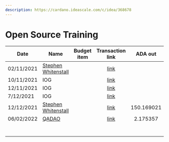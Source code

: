 ```yaml
---
description: https://cardano.ideascale.com/c/idea/368678
---
```


# Open Source Training



<table><thead><tr><th>Date</th><th>Name</th><th data-type="select">Budget item</th><th align="center">Transaction link</th><th align="center">ADA out</th><th align="center">ADA in</th><th align="center">Balance</th></tr></thead><tbody><tr><td>02/11/2021</td><td><a href="https://github.com/miroslavrajh/Catalyst-members/blob/main/profiles/W/Stephen-Whitenstall.md">Stephen Whitenstall</a></td><td></td><td align="center"><a href="https://raw.githubusercontent.com/treasuryguild/Training-and-Automation/main/Transactions/Fund6/Open-Source-Training/Test-Transaction/1648704104255-Stephen-Whitenstall.json">link</a></td><td align="center"></td><td align="center">10</td><td align="center">10</td></tr><tr><td>10/11/2021</td><td>IOG</td><td></td><td align="center"><a href="https://raw.githubusercontent.com/treasuryguild/Training-and-Automation/main/Transactions/Fund6/Open-Source-Training/Test-Transaction/1648704355298-IOG.json">link</a></td><td align="center"></td><td align="center">1</td><td align="center">11</td></tr><tr><td>12/11/2021</td><td>IOG</td><td></td><td align="center"><a href="https://raw.githubusercontent.com/treasuryguild/Training-and-Automation/main/Transactions/Fund6/Open-Source-Training/Incoming-IOG/1648704501140-IOG.json">link</a></td><td align="center"></td><td align="center">2463.054187</td><td align="center">2474.054187</td></tr><tr><td>7/12/2021</td><td>IOG</td><td></td><td align="center"><a href="https://raw.githubusercontent.com/treasuryguild/Training-and-Automation/main/Transactions/Fund6/Open-Source-Training/Incoming-IOG/1648704636494-IOG.json">link</a></td><td align="center"></td><td align="center">2657.142857</td><td align="center">5131.197044</td></tr><tr><td>12/12/2021</td><td><a href="https://github.com/miroslavrajh/Catalyst-members/blob/main/profiles/W/Stephen-Whitenstall.md">Stephen Whitenstall</a></td><td></td><td align="center"><a href="https://raw.githubusercontent.com/treasuryguild/Training-and-Automation/main/Transactions/Fund6/Open-Source-Training/Marketing/1648705019546-Stephen-Whitenstall.json">link</a></td><td align="center">150.169021</td><td align="center"></td><td align="center">4981.028023</td></tr><tr><td>06/02/2022</td><td><a href="https://quality-assurance-dao.github.io">QADAO</a></td><td></td><td align="center"><a href="https://raw.githubusercontent.com/treasuryguild/Training-and-Automation/main/Transactions/Fund6/Open-Source-Training/Stake-Pool/1648705523901-QADAO.json">link</a></td><td align="center">2.175357</td><td align="center"></td><td align="center">4978.852666</td></tr><tr><td></td><td></td><td></td><td align="center"></td><td align="center"></td><td align="center"></td><td align="center"></td></tr><tr><td></td><td></td><td></td><td align="center"></td><td align="center"></td><td align="center"></td><td align="center"></td></tr><tr><td></td><td></td><td></td><td align="center"></td><td align="center"></td><td align="center"></td><td align="center"></td></tr><tr><td></td><td></td><td></td><td align="center"></td><td align="center"></td><td align="center"></td><td align="center"></td></tr><tr><td></td><td></td><td></td><td align="center"></td><td align="center"></td><td align="center"></td><td align="center"></td></tr><tr><td></td><td></td><td></td><td align="center"></td><td align="center"></td><td align="center"></td><td align="center"></td></tr><tr><td></td><td></td><td></td><td align="center"></td><td align="center"></td><td align="center"></td><td align="center"></td></tr></tbody></table>
